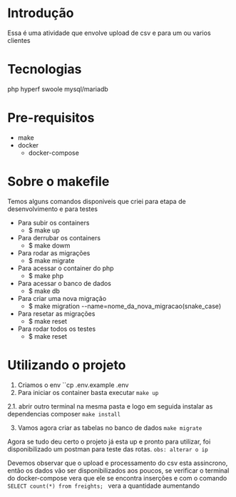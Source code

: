 # Introdução

Essa é uma atividade que envolve upload de csv e para um ou varios clientes

# Tecnologias

php
hyperf
swoole
mysql/mariadb

# Pre-requisitos
 - make
 - docker
   - docker-compose

# Sobre o makefile
Temos alguns comandos disponiveis que criei para etapa de desenvolvimento e para testes

 - Para subir os containers
   - $ make up
 - Para derrubar os containers
   - $ make dowm
 - Para rodar as migrações
   - $ make migrate
 - Para acessar o container do php
   - $ make php
 - Para acessar o banco de dados
   - $ make db
 - Para criar uma nova migração
   - $ make migration --name=nome_da_nova_migracao(snake_case)
 - Para resetar as migrações 
   - $ make reset
 - Para rodar todos os testes 
   - $ make reset
# Utilizando o projeto
1. Criamos o env
``cp .env.example .env
2. Para iniciar os container basta executar
``make up``

2.1. abrir outro terminal na mesma pasta e logo em seguida instalar as dependencias composer
``make install``

3. Vamos agora criar as tabelas no banco de dados
``make migrate``

Agora se tudo deu certo o projeto já esta up e pronto para utilizar, foi disponibilizado um postman para teste das rotas. ``obs: alterar o ip``

Devemos observar que o upload e processamento do csv esta assincrono, então os dados vão ser disponibilizados aos poucos, se verificar o terminal do docker-compose vera que ele se encontra inserções e com o comando ``SELECT count(*) from freights; `` vera a quantidade aumentando



